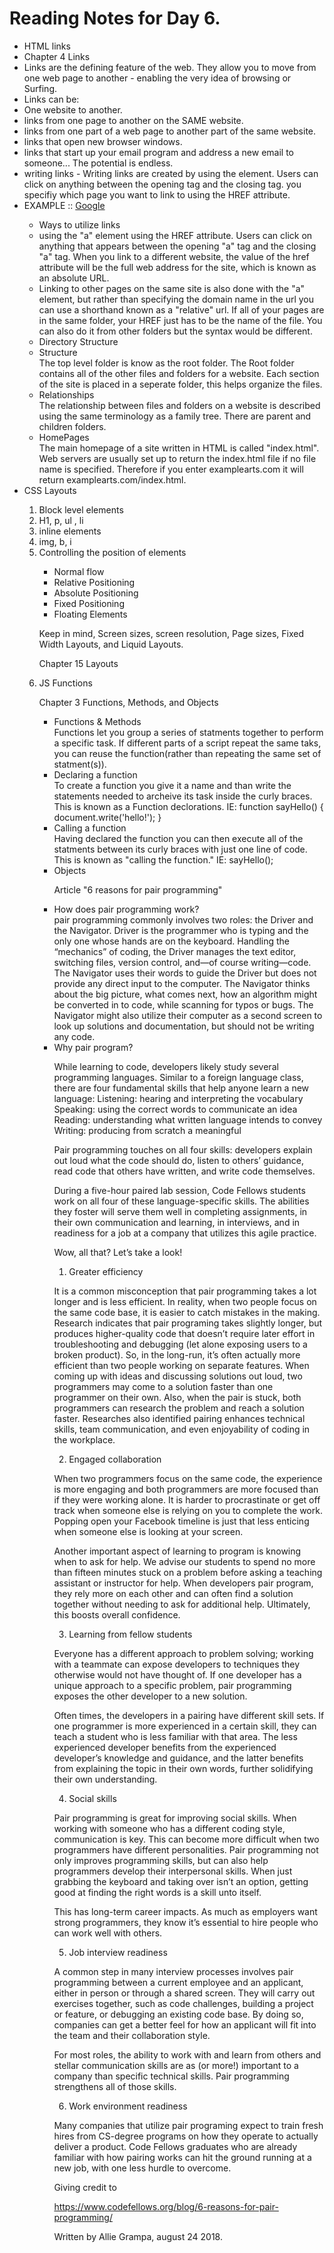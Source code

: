 # Reading Notes for Day 6.

<ul>
  <li>HTML links</li>
      <li>Chapter 4 Links</li>
        <li>Links are the defining feature of the web. They allow you to move from one web page to another - enabling the very idea of browsing or Surfing.</li>
        <li>Links can be:
          <li>One website to another.</li>
          <li>links from one page to another on the SAME website.</li>
          <li>links from one part of a web page to another part of the same website.</li>
          <li>links that open new browser windows.</li>
          <li>links that start up your email program and address a new email to someone... The potential is endless.</li>
<li> writing links - Writing links are created by using the <a> element. Users can click on anything between the opening <a> tag and the closing </a> tag. you specifiy which page you want to link to using the HREF attribute.</li>
<li> EXAMPLE :: <a href = "https://www.google.com/?client=safari">Google</a></li>

<ul>
  <li> Ways to utilize links </li>
    <li> using the "a" element using the HREF attribute. Users can click on anything that appears between the opening "a" tag and the closing "a" tag. When you link to a different website, the value of the href attribute will be the full web address for the site, which is known as an absolute URL.</li>
    <li> Linking to other pages on the same site is also done with the "a" element, but rather than specifying the domain name in the url you can use a shorthand known as a "relative" url. If all of your pages are in the same folder, your HREF just has to be the name of the file. You can also do it from other folders but the syntax would be different.</li>
  <li> Directory Structure</li>
    <li> Structure </li>
      The top level folder is know as the root folder. The Root folder contains all of the other files and folders for a website. Each section of the site is placed in a seperate folder, this helps organize the files.
    <li> Relationships </li>
      The relationship between files and folders on a website is described using the same terminology as a family tree. There are parent and children folders. 
    <li> HomePages </li>
      The main homepage of a site written in HTML is called "index.html". Web servers are usually set up to return the index.html file if no file name is specified. Therefore if you enter examplearts.com it will return examplearts.com/index.html. 
</ul>

  <li>CSS Layouts</li>

  <ol>
  <li> Block level elements </li>
    <li> H1, p, ul , li </li>
  <li>inline elements</li>
    <li> img, b, i </li>
  <li> Controlling the position of elements</li>
  <ul>
    <li>Normal flow </li>
    <li>Relative Positioning </li>
    <li>Absolute Positioning </li>
    <li>Fixed Positioning </li>
    <li>Floating Elements</li>
  </ul>
  <p>
  Keep in mind, Screen sizes, screen resolution, Page sizes, Fixed Width Layouts, and Liquid Layouts.
  </p>

Chapter 15 Layouts

  <li>JS Functions</li>

Chapter 3 Functions, Methods, and Objects
  <ul>
    <li>Functions & Methods</li>
      Functions let you group a series of statments together to perform a specific task. If different parts of a script repeat the same taks, you can reuse the function(rather than repeating the same set of statment(s)).
      <li> Declaring a function</li>
      To create a function you give it a name and than write the statements needed to archeive its task inside the curly braces. This is known as a Function declorations.
      IE: function sayHello() {
        document.write('hello!');
      }
      <li>Calling a function</li>
        Having declared the function you can then execute all of the statments between its curly braces with just one line of code. This is known as "calling the function."
        IE: sayHello();
    <li>Objects</li>

Article "6 reasons for pair programming"

<li>How does pair programming work?</li>
  pair programming commonly involves two roles: the Driver and the Navigator. Driver is the programmer who is typing and the only one whose hands are on the keyboard. Handling the “mechanics” of coding, the Driver manages the text editor, switching files, version control, and—of course writing—code. The Navigator uses their words to guide the Driver but does not provide any direct input to the computer. The Navigator thinks about the big picture, what comes next, how an algorithm might be converted in to code, while scanning for typos or bugs. The Navigator might also utilize their computer as a second screen to look up solutions and documentation, but should not be writing any code.
</li>
<li>
Why pair program?

While learning to code, developers likely study several programming languages. Similar to a foreign language class, there are four fundamental skills that help anyone learn a new language: Listening: hearing and interpreting the vocabulary Speaking: using the correct words to communicate an idea Reading: understanding what written language intends to convey Writing: producing from scratch a meaningful

Pair programming touches on all four skills: developers explain out loud what the code should do, listen to others’ guidance, read code that others have written, and write code themselves.

During a five-hour paired lab session, Code Fellows students work on all four of these language-specific skills. The abilities they foster will serve them well in completing assignments, in their own communication and learning, in interviews, and in readiness for a job at a company that utilizes this agile practice.

Wow, all that? Let’s take a look!

1. Greater efficiency

It is a common misconception that pair programming takes a lot longer and is less efficient. In reality, when two people focus on the same code base, it is easier to catch mistakes in the making. Research indicates that pair programing takes slightly longer, but produces higher-quality code that doesn’t require later effort in troubleshooting and debugging (let alone exposing users to a broken product). So, in the long-run, it’s often actually more efficient than two people working on separate features. When coming up with ideas and discussing solutions out loud, two programmers may come to a solution faster than one programmer on their own. Also, when the pair is stuck, both programmers can research the problem and reach a solution faster. Researches also identified pairing enhances technical skills, team communication, and even enjoyability of coding in the workplace.

2. Engaged collaboration

When two programmers focus on the same code, the experience is more engaging and both programmers are more focused than if they were working alone. It is harder to procrastinate or get off track when someone else is relying on you to complete the work. Popping open your Facebook timeline is just that less enticing when someone else is looking at your screen.

Another important aspect of learning to program is knowing when to ask for help. We advise our students to spend no more than fifteen minutes stuck on a problem before asking a teaching assistant or instructor for help. When developers pair program, they rely more on each other and can often find a solution together without needing to ask for additional help. Ultimately, this boosts overall confidence.

3. Learning from fellow students

Everyone has a different approach to problem solving; working with a teammate can expose developers to techniques they otherwise would not have thought of. If one developer has a unique approach to a specific problem, pair programming exposes the other developer to a new solution.

Often times, the developers in a pairing have different skill sets. If one programmer is more experienced in a certain skill, they can teach a student who is less familiar with that area. The less experienced developer benefits from the experienced developer’s knowledge and guidance, and the latter benefits from explaining the topic in their own words, further solidifying their own understanding.

4. Social skills

Pair programming is great for improving social skills. When working with someone who has a different coding style, communication is key. This can become more difficult when two programmers have different personalities. Pair programming not only improves programming skills, but can also help programmers develop their interpersonal skills. When just grabbing the keyboard and taking over isn’t an option, getting good at finding the right words is a skill unto itself.

This has long-term career impacts. As much as employers want strong programmers, they know it’s essential to hire people who can work well with others.

5. Job interview readiness

A common step in many interview processes involves pair programming between a current employee and an applicant, either in person or through a shared screen. They will carry out exercises together, such as code challenges, building a project or feature, or debugging an existing code base. By doing so, companies can get a better feel for how an applicant will fit into the team and their collaboration style.

For most roles, the ability to work with and learn from others and stellar communication skills are as (or more!) important to a company than specific technical skills. Pair programming strengthens all of those skills.

6. Work environment readiness

Many companies that utilize pair programing expect to train fresh hires from CS-degree programs on how they operate to actually deliver a product. Code Fellows graduates who are already familiar with how pairing works can hit the ground running at a new job, with one less hurdle to overcome.

</li>

Giving credit to 

https://www.codefellows.org/blog/6-reasons-for-pair-programming/ 

Written by Allie Grampa, august 24 2018. 
